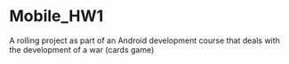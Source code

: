 # Mobile_HW1

A rolling project as part of an Android development course that deals with the development of a war (cards game)
